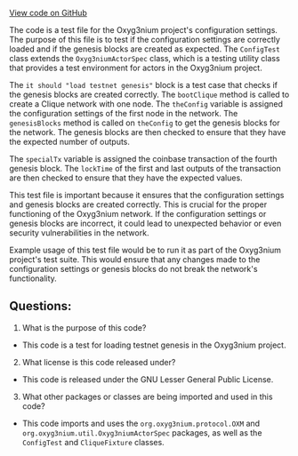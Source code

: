 [View code on GitHub](https://github.com/alephium/alephium/app/src/it/scala/org/alephium/app/ConfigTest.scala)

The code is a test file for the Oxyg3nium project's configuration settings. The purpose of this file is to test if the configuration settings are correctly loaded and if the genesis blocks are created as expected. The `ConfigTest` class extends the `Oxyg3niumActorSpec` class, which is a testing utility class that provides a test environment for actors in the Oxyg3nium project. 

The `it should "load testnet genesis"` block is a test case that checks if the genesis blocks are created correctly. The `bootClique` method is called to create a Clique network with one node. The `theConfig` variable is assigned the configuration settings of the first node in the network. The `genesisBlocks` method is called on `theConfig` to get the genesis blocks for the network. The genesis blocks are then checked to ensure that they have the expected number of outputs.

The `specialTx` variable is assigned the coinbase transaction of the fourth genesis block. The `lockTime` of the first and last outputs of the transaction are then checked to ensure that they have the expected values.

This test file is important because it ensures that the configuration settings and genesis blocks are created correctly. This is crucial for the proper functioning of the Oxyg3nium network. If the configuration settings or genesis blocks are incorrect, it could lead to unexpected behavior or even security vulnerabilities in the network.

Example usage of this test file would be to run it as part of the Oxyg3nium project's test suite. This would ensure that any changes made to the configuration settings or genesis blocks do not break the network's functionality.
## Questions: 
 1. What is the purpose of this code?
- This code is a test for loading testnet genesis in the Oxyg3nium project.

2. What license is this code released under?
- This code is released under the GNU Lesser General Public License.

3. What other packages or classes are being imported and used in this code?
- This code imports and uses the `org.oxyg3nium.protocol.OXM` and `org.oxyg3nium.util.Oxyg3niumActorSpec` packages, as well as the `ConfigTest` and `CliqueFixture` classes.